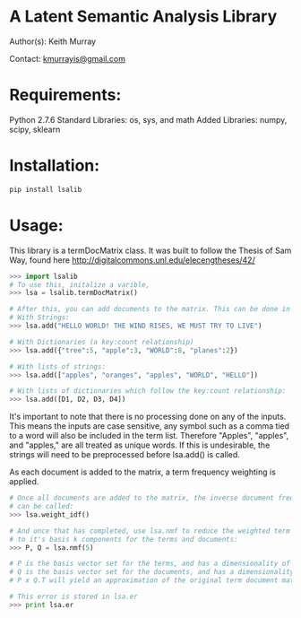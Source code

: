 A Latent Semantic Analysis Library
==================================

Author(s): Keith Murray

Contact: kmurrayis@gmail.com

Requirements:
=============
Python 2.7.6
	Standard Libraries:
	os, sys, and math
	Added Libraries:
	numpy, scipy, sklearn

Installation:
=============
```python
pip install lsalib
```


Usage:
======
This library is a termDocMatrix class. 
It was built to follow the Thesis of Sam Way, found here http://digitalcommons.unl.edu/elecengtheses/42/

```python
>>> import lsalib
# To use this, initalize a varible,
>>> lsa = lsalib.termDocMatrix()

# After this, you can add documents to the matrix. This can be done in a number of ways
# With Strings:
>>> lsa.add("HELLO WORLD! THE WIND RISES, WE MUST TRY TO LIVE")

# With Dictionaries (a key:count relationship)
>>> lsa.add({"tree":5, "apple":3, "WORLD":8, "planes":2})

# With lists of strings:
>>> lsa.add(["apples", "oranges", "apples", "WORLD", "HELLO"])

# With lists of dictionaries which follow the key:count relationship:
>>> lsa.add([D1, D2, D3, D4])
```

It's important to note that there is no processing done on any of the inputs. 
This means the inputs are case sensitive, any symbol such as a comma tied to a word will
also be included in the term list. 
Therefore "Apples", "apples", and "apples," are all treated as unique words.
If this is undesirable, the strings will need to be preprocessed before lsa.add() is called.

As each document is added to the matrix, a term frequency weighting is applied. 




```python
# Once all documents are added to the matrix, the inverse document frequency weighting
# can be called:
>>> lsa.weight_idf()

# And once that has completed, use lsa.nmf to reduce the weighted term doc matrix 
# to it's basis k components for the terms and documents:
>>> P, Q = lsa.nmf(5)

# P is the basis vector set for the terms, and has a dimensionality of terms x k,
# Q is the basis vector set for the documents, and has a dimensionality of docs x k,
# P x Q.T will yield an approximation of the original term document matrix with a certain error

# This error is stored in lsa.er
>>> print lsa.er
```

